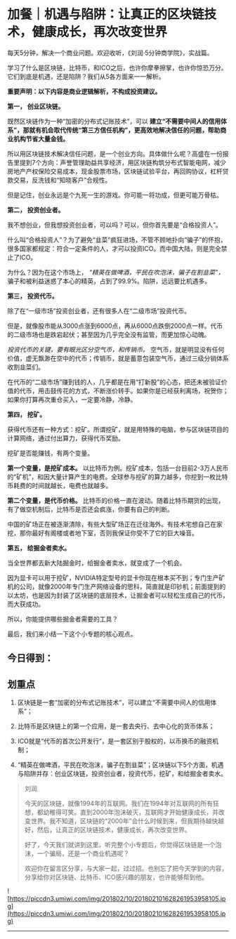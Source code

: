 # 加餐｜机遇与陷阱：让真正的区块链技术，健康成长，再次改变世界

每天5分钟，解决一个商业问题。欢迎收听，《刘润·5分钟商学院》，实战篇。

学习了什么是区块链，比特币，和ICO之后，也许你摩拳擦掌，也许你惊恐万分。它们到底是机遇，还是陷阱？我们从5各方面来一一解析。

 **重要声明：以下内容是商业逻辑解析，不构成投资建议。**

 **第一， 创业区块链。**

既然区块链作为一种“加密的分布式记账技术”，可以 **建立“不需要中间人的信用体系”，那就有机会取代传统“第三方信任机构”，更高效地解决信任的问题，帮助商业机构节省大量金钱。**

所以用区块链技术解决信任问题，是一个创业方向。具体做什么呢？高盛在一份报告里提到7个方向：声誉管理助益共享经济，用区块链构筑分布式智能电网，减少房地产产权保险交易成本，现金股票市场，区块链试验平台，再回购协议，杠杆贷款交易，反洗钱和“知晓客户”合规性。

但是记住，创业永远是个九死一生的游戏。你可能一将功成，但更可能万骨枯。

 **第二， 投资创业者。**

我不想创业，但我想投资创业者，可以吗？可以，但你首先要是“合格投资人”。

什么叫“合格投资人”？为了避免“韭菜”疯狂进场，不管不顾地扑向“骗子”的怀抱，很多国家都规定：符合一定条件的人，才可以投资ICO。而中国大陆，则是完全禁止了ICO。

为什么？因为在这个市场上， *“精英在做啤酒，平民在吹泡沫，骗子在割韭菜”，* 骗子和被利益迷惑了本心的精英，占到了99.9%。陷阱，远远要比机遇多。

 **第三， 投资代币。**

除了在“一级市场”投资创业者，还有很多人在“二级市场”投资代币。

但是，就像股市能从3000点涨到6000点，再从6000点跌倒2000点一样。代币的二级市场也是跌宕起伏；甚至因为几乎完全没有监管，而更加惊心动魄。

 *投资代币的关键，要有眼光区分空气币，和传销币。* 空气币，就是明显没有任何价值，虚无飘渺在空中的代币；传销币，就是蓄意包装空气币，通过三级分销体系收割韭菜们。

在代币的“二级市场”赚到钱的人，几乎都是在用“打新股”的心态，把还未被验证价值的代币，用击鼓传花的方式，不断涨价转手。如果你是已经获利离场，祝贺你；如果你打算再次重仓买入，一定要冷静，冷静。

 **第四， 挖矿。**

获得代币还有一种方式：挖矿。所谓挖矿，就是用特殊的电脑，参与区块链项目的计算网络，通过付出算力，获得代币奖励。

挖矿是否能赚钱，有两个变量。

 **第一个变量，是挖矿成本。** 以比特币为例。挖矿成本，包括一台目前2-3万人民币的“矿机”，和因大量计算产生的电费。全球参与挖矿的算力越多，你挖到一枚比特币耗费的时间就越长，电费也就越多。

 **第二个变量，是代币价格。** 比特币的价格一直在波动。随着比特币期货的出现，有了做空机制后，比特币是否还会疯涨，你要有自己的判断。

中国的矿场正在被逐渐清除，有些大型矿场正在迁往海外。有技术宅想自己在家挖，那你最好有阁楼或者地下室，否则我保证你受不了它的巨大噪音。

 **第五， 给掘金者卖水。**

当全世界都去新大陆掘金时，给掘金者卖水，就变成了一个机会。

因为显卡可以用于挖矿，NVIDIA特定型号的显卡你现在根本买不到；专门生产矿机的公司，就像2000年专门生产网络设备的思科，简直就是印钞机；前面提到的以太坊，也是因为封装了区块链的底层技术，让掘金者可以轻松生成自己的代币，而大获成功。

所以，你能提供哪些掘金者需要的工具？

最后，我们来小结一下这个小专题的核心观点。

## 今日得到：

## 划重点

1. 区块链是一套“加密的分布式记账技术”，可以建立“不需要中间人的信用体系”；

2. 比特币是区块链上的第一个应用，是一套去央行、去中心化的货币体系；

3. ICO就是“代币的首次公开发行”，是一套区别于股权的，以币换币的融资机制；

4. “精英在做啤酒，平民在吹泡沫，骗子在割韭菜”；区块链以下5个方面，机遇与陷阱并存：创业区块链，投资创业者，投资代币，挖矿，和给掘金者卖水。

> 刘润
> 
> 今天的区块链，就像1994年的互联网。我们在1994年对互联网的所有狂想，都幼稚得可笑。直到2000年泡沫破灭，互联网才开始健康成长，并改变世界。我不知道，区块链的“2000年”会什么时候到来，但我期待越快越好，然后，让真正的区块链技术，健康成长，再次改变世界。
> 
> 好了，今天我们就讲到这里。听完整个小专题后，你觉得区块链是一个泡沫，一个骗局，还是一个商业机遇呢？
> 
> 欢迎你在留言区分享，与大家一起，过过招。也别忘了把今天学到的内容，分享给你对区块链、比特币、ICO感兴趣的朋友，也许能够帮到他。

![https://piccdn3.umiwi.com/img/201802/10/201802101628261953958105.jpg](https://piccdn3.umiwi.com/img/201802/10/201802101628261953958105.jpg)

---
